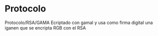 # Protocolo
Protocolo/RSA/GAMA
Ecriptado con gamal y usa como firma digital una iganen que se encripta RGB con el RSA
